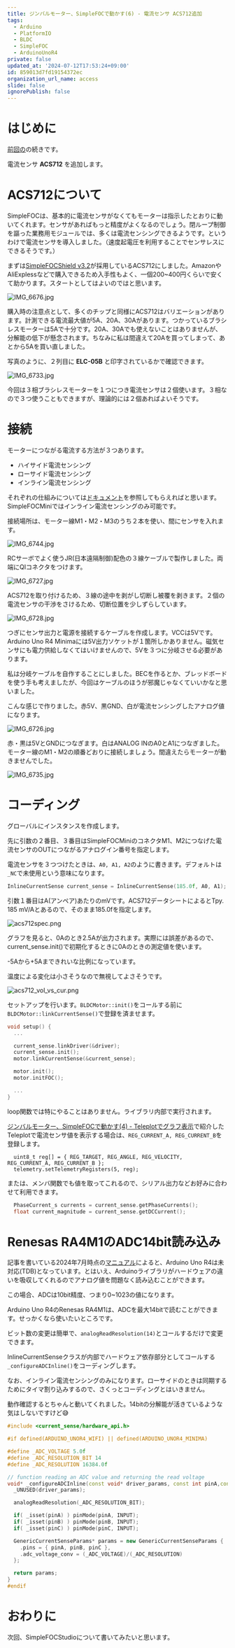 ```yaml
---
title: ジンバルモーター、SimpleFOCで動かす(6) - 電流センサ ACS712追加
tags:
  - Arduino
  - PlatformIO
  - BLDC
  - SimpleFOC
  - ArduinoUnoR4
private: false
updated_at: '2024-07-12T17:53:24+09:00'
id: 859013d7fd19154372ec
organization_url_name: access
slide: false
ignorePublish: false
---
```

# はじめに

[前回の](https://qiita.com/8ga3/items/eaa26381e1a4a7a6b8da)の続きです。

電流センサ **ACS712** を追加します。

# ACS712について

SimpleFOCは、基本的に電流センサがなくてもモーターは指示したとおりに動いてくれます。センサがあればもっと精度がよくなるのでしょう。閉ループ制御を謳った業務用モジュールでは、多くは電流センシングできるようです。というわけで電流センサを導入しました。（速度起電圧を利用することでセンサレスにできるそうです。）

まずは[SimpleFOCShield v3.2](https://docs.simplefoc.com/arduino_simplefoc_shield_showcase)が採用しているACS712にしました。AmazonやAliExplessなどで購入できるため入手性もよく、一個200~400円くらいで安くて助かります。スタートとしてはよいのではと思います。

![IMG_6676.jpg](https://qiita-image-store.s3.ap-northeast-1.amazonaws.com/0/3569302/ff59c773-2038-6c5a-eb26-ac9dbf36dba9.jpeg)

購入時の注意点として、多くのチップと同様にACS712はバリエーションがあります。計測できる電流最大値が5A、20A、30Aがあります。つかっているブラシレスモーターは5Aで十分です。20A、30Aでも使えないことはありませんが、分解能の低下が懸念されます。ちなみに私は間違えて20Aを買ってしまって、あとから5Aを買い直しました。

写真のように、２列目に **ELC-05B** と印字されているかで確認できます。

![IMG_6733.jpg](https://qiita-image-store.s3.ap-northeast-1.amazonaws.com/0/3569302/4ba869ae-ba31-19bc-fd7d-893a96c7df22.jpeg)

今回は３相ブラシレスモーターを１つにつき電流センサは２個使います。３相なので３つ使うこともできますが、理論的には２個あればよいそうです。

# 接続

モーターにつながる電流する方法が３つあります。

* ハイサイド電流センシング
* ローサイド電流センシング
* インライン電流センシング

それぞれの仕組みについては[ドキュメント](https://docs.simplefoc.com/current_sense)を参照してもらえればと思います。SimpleFOCMiniではインライン電流センシングのみ可能です。

接続場所は、モーター線M1・M2・M3のうち２本を使い、間にセンサを入れます。

![IMG_6744.jpg](https://qiita-image-store.s3.ap-northeast-1.amazonaws.com/0/3569302/718338d2-77c2-c1da-5084-8789089679b4.jpeg)

RCサーボでよく使うJR(日本遠隔制御)配色の３線ケーブルで製作しました。両端にQIコネクタをつけます。

![IMG_6727.jpg](https://qiita-image-store.s3.ap-northeast-1.amazonaws.com/0/3569302/e349d96b-7925-6aec-9406-13ac80b06aa2.jpeg)

ACS712を取り付けるため、３線の途中を剥がし切断し被覆を剥きます。２個の電流センサの干渉をさけるため、切断位置を少しずらしています。

![IMG_6728.jpg](https://qiita-image-store.s3.ap-northeast-1.amazonaws.com/0/3569302/d58c7031-2fdb-a7ba-14b8-7940153ead47.jpeg)

つぎにセンサ出力と電源を接続するケーブルを作成します。VCCは5Vです。Arduino Uno R4 Minimaには5V出力ソケットが１箇所しかありません。磁気センサにも電力供給しなくてはいけませんので、5Vを３つに分岐させる必要があります。

私は分岐ケーブルを自作することにしました。BECを作るとか、ブレッドボードを使う手も考えましたが、今回はケーブルのほうが邪魔じゃなくていいかなと思いました。

こんな感じで作りました。赤5V、黒GND、白が電流センシングしたアナログ値になります。

![IMG_6726.jpg](https://qiita-image-store.s3.ap-northeast-1.amazonaws.com/0/3569302/d8e5021d-e1e3-52b0-e423-f719c7c6e4b0.jpeg)

赤・黒は5VとGNDにつなぎます。白はANALOG INのA0とA1につなぎました。モーター線のM1・M2の順番どおりに接続しましょう。間違えたらモーターが動きませんでした。

![IMG_6735.jpg](https://qiita-image-store.s3.ap-northeast-1.amazonaws.com/0/3569302/2e977c0c-f89d-77c1-a7e9-2a51ef384207.jpeg)

# コーディング

グローバルにインスタンスを作成します。

先に引数の２番目、３番目はSimpleFOCMiniのコネクタM1、M2につなげた電流センサのOUTにつながるアナログイン番号を指定します。

電流センサを３つつけたときは、`A0, A1, A2`のように書きます。デフォルトは`_NC`で未使用という意味になります。

```cpp
InlineCurrentSense current_sense = InlineCurrentSense(185.0f, A0, A1);
```

引数１番目はA(アンペア)あたりのmVです。ACS712データシートによるとTpy. 185 mV/Aとあるので、そのまま185.0fを指定します。

![acs712spec.png](https://qiita-image-store.s3.ap-northeast-1.amazonaws.com/0/3569302/ac6f06db-738f-b28f-b245-e332cf8c9f1a.png)

グラフを見ると、0Aのとき2.5Aが出力されます。実際には誤差があるので、current_sense.init()で初期化するときに0Aのときの測定値を使います。

-5Aから+5Aまできれいな比例になっています。

温度による変化は小さそうなので無視してよさそうです。

![acs712_vol_vs_cur.png](https://qiita-image-store.s3.ap-northeast-1.amazonaws.com/0/3569302/cf1dfa46-790e-7806-56b6-f69969268788.png)


セットアップを行います。`BLDCMotor::init()`をコールする前に`BLDCMotor::linkCurrentSense()`で登録を済ませます。

```cpp
void setup() {
  ...

  current_sense.linkDriver(&driver);
  current_sense.init();
  motor.linkCurrentSense(&current_sense);

  motor.init();
  motor.initFOC();

  ...
}
```

loop関数では特にやることはありません。ライブラリ内部で実行されます。

[ジンバルモーター、SimpleFOCで動かす(4) - Teleplotでグラフ表示](https://qiita.com/8ga3/items/ae252c0afe864eb960ae)で紹介したTeleplotで電流センサ値を表示する場合は、`REG_CURRENT_A, REG_CURRENT_B`を登録します。

```
  uint8_t reg[] = { REG_TARGET, REG_ANGLE, REG_VELOCITY, REG_CURRENT_A, REG_CURRENT_B };
  telemetry.setTelemetryRegisters(5, reg);
```

または、メンバ関数でも値を取ってこれるので、シリアル出力などお好みに合わせて利用できます。

```cpp
  PhaseCurrent_s currents = current_sense.getPhaseCurrents();
  float current_magnitude = current_sense.getDCCurrent();
```

# Renesas RA4M1のADC14bit読み込み

記事を書いている2024年7月時点の[マニュアル](https://docs.simplefoc.com/inline_current_sense)によると、Arduino Uno R4は未対応(TDB)となっています。とはいえ、Arduinoライブラリがハードウェアの違いを吸収してくれるのでアナログ値を問題なく読み込むことができます。

この場合、ADCは10bit精度、つまり0~1023の値になります。

Arduino Uno R4のRenesas RA4M1は、ADCを最大14bitで読むことができます。せっかくなら使いたいところです。

ビット数の変更は簡単で、`analogReadResolution(14)`とコールするだけで変更できます。

InlineCurrentSenseクラスが内部でハードウェア依存部分としてコールする`_configureADCInline()`をコーディングします。

なお、インライン電流センシングのみになります。ローサイドのときは同期するためにタイマ割り込みするので、さくっとコーディングとはいきません。

動作確認するとちゃんと動いてくれました。14bitの分解能が活きているような気はしないですけど😅

```cpp
#include <current_sense/hardware_api.h>

#if defined(ARDUINO_UNOR4_WIFI) || defined(ARDUINO_UNOR4_MINIMA)

#define _ADC_VOLTAGE 5.0f
#define _ADC_RESOLUTION_BIT 14
#define _ADC_RESOLUTION 16384.0f

// function reading an ADC value and returning the read voltage
void* _configureADCInline(const void* driver_params, const int pinA,const int pinB,const int pinC){
  _UNUSED(driver_params);

  analogReadResolution(_ADC_RESOLUTION_BIT);

  if( _isset(pinA) ) pinMode(pinA, INPUT);
  if( _isset(pinB) ) pinMode(pinB, INPUT);
  if( _isset(pinC) ) pinMode(pinC, INPUT);

  GenericCurrentSenseParams* params = new GenericCurrentSenseParams {
    .pins = { pinA, pinB, pinC },
    .adc_voltage_conv = (_ADC_VOLTAGE)/(_ADC_RESOLUTION)
  };

  return params;
}
#endif
```

# おわりに

次回、SimpleFOCStudioについて書いてみたいと思います。

